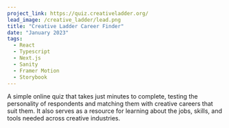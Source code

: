 ```yaml
---
project_link: https://quiz.creativeladder.org/
lead_image: /creative_ladder/lead.png
title: "Creative Ladder Career Finder"
date: "January 2023"
tags:
  - React
  - Typescript
  - Next.js
  - Sanity
  - Framer Motion
  - Storybook
---
```


A simple online quiz that takes just minutes to complete, testing the personality of respondents and matching them with creative careers that suit them. It also serves as a resource for learning about the jobs, skills, and tools needed across creative industries.